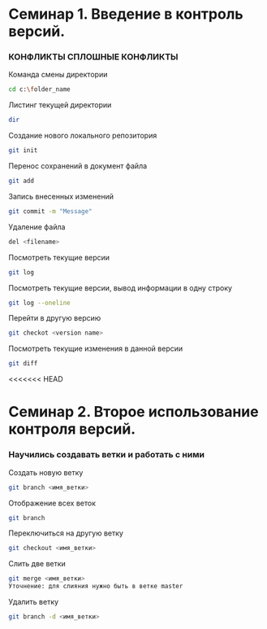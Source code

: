 # Семинар 1. Введение в контроль версий.
### КОНФЛИКТЫ СПЛОШНЫЕ КОНФЛИКТЫ
Команда смены директории
```sh
cd c:\folder_name
```

Листинг текущей директории
```sh
dir
```

Создание нового локального репозитория
```sh
git init
```

Перенос сохранений в документ файла
```sh
git add
```

Запись внесенных изменений
```sh
git commit -m "Message"
```

Удаление файла
```sh
del <filename>
```

Посмотреть текущие версии
```sh
git log
```

Посмотреть текущие версии, вывод информации в одну строку
```sh
git log --oneline
```

Перейти в другую версию
```sh
git checkot <version name>
```

Посмотреть текущие изменения в данной версии
```sh
git diff
```
<<<<<<< HEAD

# Семинар 2. Второе использование контроля версий.
### Научились создавать ветки и работать с ними

Создать новую ветку
```sh
git branch <имя_ветки>
```

Отображение всех веток
```sh
git branch
```

Переключиться на другую ветку
```sh
git checkout <имя_ветки>
```

Слить две ветки
```sh
git merge <имя_ветки>
Уточнение: для слияния нужно быть в ветке master
```

Удалить ветку
```sh
git branch -d <имя_ветки>
```
